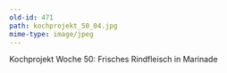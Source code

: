 ```yaml
---
old-id: 471
path: kochprojekt_50_04.jpg
mime-type: image/jpeg
---
```

Kochprojekt Woche 50:
Frisches Rindfleisch in Marinade
